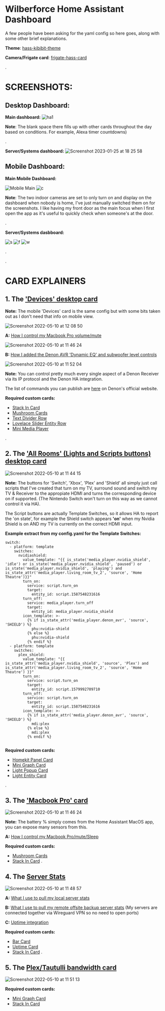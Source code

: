 # Wilberforce Home Assistant Dashboard


A few people have been asking for the yaml config so here goes, along with some other brief explanations.

**Theme**: [hass-kibibit-theme](https://github.com/Kibibit/hass-kibibit-theme)

**Camera/Frigate card**: [frigate-hass-card](https://github.com/dermotduffy/frigate-hass-card)



.
# SCREENSHOTS:

## Desktop Dashboard:

**Main dashboard:**
![ha1](https://user-images.githubusercontent.com/57415184/214659523-14d6e2a9-ad9c-40c9-9006-5663850775ce.png)

**Note**: The blank space there fills up with other cards throughout the day based on conditions. For example, Alexa timer countdowns)

.


**Server/Systems dashboard:**
![Screenshot 2023-01-25 at 18 25 58](https://user-images.githubusercontent.com/57415184/214653305-6b169411-3cc5-4bde-b73a-06ad47807569.png)



## Mobile Dashboard:

**Main Mobile Dashboard:**


![Mobile Main](https://user-images.githubusercontent.com/57415184/214659989-3d601fc8-4e4b-435a-9208-d0f7e4ee876a.png)
![c](https://user-images.githubusercontent.com/57415184/214658584-6af798ef-fae8-45e5-8fe1-0be861f86db8.png)

**Note**: The two indoor cameras are set to only turn on and display on the dashboard when nobody is home, I've just manually switched them on for the screenshots. I like having my front door as the main focus when I first open the app as it's useful to quickly check when someone's at the door.

.

**Server/Systems dasbboard:**

![s](https://user-images.githubusercontent.com/57415184/214656065-8b82d07a-30d4-496d-9cf6-5db412e394ab.png)
![f](https://user-images.githubusercontent.com/57415184/214656073-69600ae6-a586-4296-b27d-a73c9ad09c24.png)
![w](https://user-images.githubusercontent.com/57415184/214656099-92ac5285-9e4f-45b4-8dd6-a663a388f1b7.png)

.

.


# CARD EXPLAINERS





## 1. The ['Devices' desktop card](https://github.com/conorlap/Wilberforce-Home-Assistant-Dashboard/blob/main/Devices%20tab)  

**Note:** The mobile 'Devices' card is the same config but with some bits taken out as I don't need that info on mobile view.

![Screenshot 2022-05-10 at 12 08 50](https://user-images.githubusercontent.com/57415184/214660379-ece50d60-bfd6-4c00-9b29-828329a9c219.png)




 **A:** [How I control my Macbook Pro volume/mute](https://github.com/bessarabov/mac2mqtt) 
 
![Screenshot 2022-05-10 at 11 46 24](https://user-images.githubusercontent.com/57415184/214662048-1bd277e7-386c-48dc-a3bb-33575c33a9fe.png)

 
 **B:** [How I added the Denon AVR 'Dynamic EQ' and subwoofer level controls](https://github.com/conorlap/Wilberforce-Home-Assistant-Dashboard/blob/main/Denon%20AVR)
 
![Screenshot 2022-05-10 at 11 52 04](https://user-images.githubusercontent.com/57415184/214663364-c4782fb4-093d-4d9c-b73a-d736460196c1.png)





**Note:** You can control pretty much every single aspect of a Denon Receiver via its IP protocol and the Denon HA integration. 

The list of commands you can publish are [here](https://www.denon.com/-/media/files/documentmaster/denonna/avr-x3700hfy21avr_denon_protocol_v02_04062020.xlsx) on Denon's official website.






  **Required custom cards:**
  - [Stack In Card](https://github.com/custom-cards/stack-in-card)   
  - [Mushroom Cards](https://github.com/piitaya/lovelace-mushroom)   
  - [Text Divider Row](https://github.com/iantrich/text-divider-row)   
  - [Lovelace Slider Entity Row](https://github.com/thomasloven/lovelace-slider-entity-row)   
  - [Mini Media Player](https://github.com/kalkih/mini-media-player)   



.





## 2. The ['All Rooms' (Lights and Scripts buttons) desktop card](https://github.com/conorlap/Wilberforce-Home-Assistant-Dashboard/blob/main/Lights%20and%20Scripts%20tab)  

![Screenshot 2022-05-10 at 11 44 15](https://user-images.githubusercontent.com/57415184/214664750-74237b50-8043-4c86-ab01-e0a89c5ab7ca.png)


 **Note:** The buttons for 'Switch', 'Xbox', 'Plex' and 'Shield' all simply just call scripts that I've created that turn on my TV, surround sound and switch my TV & Receiver to the appropiate HDMI and turns the corresponding device on if supported. (The Nintendo Switch won't turn on this way as we cannot control it via HA). 
 
 The Script buttons are actually Template Switches, so it allows HA to report the 'on state', for example the Shield switch appears **'on'** when my Nvidia Shield is on AND my TV is currently on the correct HDMI input. 
 
 **Example extract from my config.yaml for the Template Switches:**


```
switch:
  - platform: template
    switches:
      nvidiashield:
        value_template: "{{ is_state('media_player.nvidia_shield', 'idle') or is_state('media_player.nvidia_shield', 'paused') or is_state('media_player.nvidia_shield', 'playing') and is_state_attr('media_player.living_room_tv_2', 'source', 'Home Theatre')}}"
        turn_on:
          service: script.turn_on
          target:
            entity_id: script.1587548231616
        turn_off:
          service: media_player.turn_off
          target:
            entity_id: media_player.nvidia_shield
        icon_template: >-
          {% if is_state_attr('media_player.denon_avr', 'source', 'SHIELD') %}
            phu:nvidia-shield
          {% else %}
            phu:nvidia-shield
          {% endif %}
  - platform: template
    switches:
      plex_shield:
        value_template: "{{ is_state_attr('media_player.nvidia_shield', 'source', 'Plex') and is_state_attr('media_player.living_room_tv_2', 'source', 'Home Theatre') }}"
        turn_on:
          service: script.turn_on
          target:
            entity_id: script.1579992709710
        turn_off:
          service: script.turn_on
          target:
            entity_id: script.1587548231616
        icon_template: >-
          {% if is_state_attr('media_player.denon_avr', 'source', 'SHIELD') %}
            mdi:plex
          {% else %}
            mdi:plex
          {% endif %}


```






**Required custom cards:**
- [Homekit Panel Card](https://github.com/DBuit/Homekit-panel-card)   
- [Mini Graph Card](https://github.com/kalkih/mini-graph-card)   
- [Light Popup Card](https://github.com/DBuit/light-popup-card)   
- [Light Entity Card](https://github.com/ljmerza/light-entity-card)   


.











## 3. The ['Macbook Pro' card](https://github.com/conorlap/Wilberforce-Home-Assistant-Dashboard/blob/main/Macbook%20Pro%20card)

![Screenshot 2022-05-10 at 11 46 24](https://user-images.githubusercontent.com/57415184/214665300-c3abcc69-5b9c-43a7-a00e-d8ca3229c1d9.png)










**Note:** The battery % simply comes from the Home Assistant MacOS app, you can expose many sensors from this.

**A:** [How I control my Macbook Pro/mute/Sleep](https://github.com/bessarabov/mac2mqtt)







**Required custom cards:**
- [Mushroom Cards](https://github.com/piitaya/lovelace-mushroom)
- [Stack In Card](https://github.com/custom-cards/stack-in-card)
.










## 4. The [Server Stats](https://github.com/conorlap/Wilberforce-Home-Assistant-Dashboard/blob/main/Server%20Stats%20%26%20Uptime%20Card)


![Screenshot 2022-05-10 at 11 48 57](https://user-images.githubusercontent.com/57415184/214665844-7d3a083c-74df-4808-84f4-d82f12c9e31f.png)



**A:** [What I use to pull my local server stats](https://www.home-assistant.io/integrations/systemmonitor/)

**B:** [What I use to pull my remote offsite backup server stats](https://www.home-assistant.io/integrations/glances/) (My servers are connected together via Wireguard VPN so no need to open ports)

**C:** [Uptime integration](https://www.home-assistant.io/integrations/uptime/)








**Required custom cards:**
- [Bar Card](https://github.com/custom-cards/bar-card)
- [Uptime Card](https://github.com/dylandoamaral/uptime-card)
- [Stack In Card](https://github.com/custom-cards/stack-in-card)
.






## 5. The [Plex/Tautulli bandwidth card](https://github.com/conorlap/Wilberforce-Home-Assistant-Dashboard/blob/main/Plex%20card)

![Screenshot 2022-05-10 at 11 51 13](https://user-images.githubusercontent.com/57415184/214666954-297d219a-3d03-4943-87e7-e573ec09d74d.png)







**Required custom cards:**
- [Mini Graph Card](https://github.com/kalkih/mini-graph-card)
- [Stack In Card](https://github.com/custom-cards/stack-in-card)








